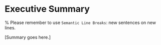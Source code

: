 # Executive Summary

% Please remember to use `Semantic Line Breaks`: new sentences on new lines.

[Summary goes here.]